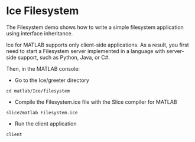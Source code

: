 # Ice Filesystem

The Filesystem demo shows how to write a simple filesystem application using interface inheritance.

Ice for MATLAB supports only client-side applications. As a result, you first need to start a Filesystem server
implemented in a language with server-side support, such as Python, Java, or C#.

Then, in the MATLAB console:

- Go to the Ice/greeter directory

```shell
cd matlab/Ice/filesystem
```

- Compile the Filesystem.ice file with the Slice compiler for MATLAB

```shell
slice2matlab Filesystem.ice
```

- Run the client application

```shell
client
```
